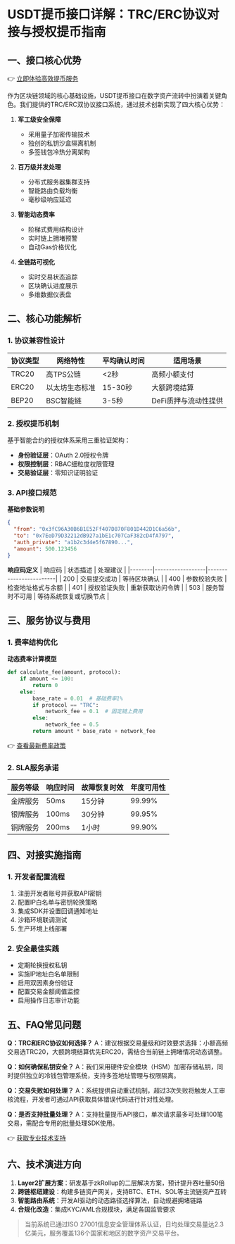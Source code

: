 # USDT提币接口详解：TRC/ERC协议对接与授权提币指南

## 一、接口核心优势

👉 [立即体验高效提币服务](https://bit.ly/okx_welcome)

作为区块链领域的核心基础设施，USDT提币接口在数字资产流转中扮演着关键角色。我们提供的TRC/ERC双协议接口系统，通过技术创新实现了四大核心优势：

1. **军工级安全保障**
   - 采用量子加密传输技术
   - 独创的私钥沙盒隔离机制
   - 多签钱包冷热分离架构

2. **百万级并发处理**
   - 分布式服务器集群支持
   - 智能路由负载均衡
   - 毫秒级响应延迟

3. **智能动态费率**
   - 阶梯式费用结构设计
   - 实时链上拥堵预警
   - 自动Gas价格优化

4. **全链路可视化**
   - 实时交易状态追踪
   - 区块确认进度展示
   - 多维数据仪表盘

## 二、核心功能解析

### 1. 协议兼容性设计

| 协议类型 | 网络特性       | 平均确认时间 | 适用场景               |
|----------|----------------|--------------|------------------------|
| TRC20    | 高TPS公链      | <2秒         | 高频小额支付           |
| ERC20    | 以太坊生态标准 | 15-30秒      | 大额跨境结算           |
| BEP20    | BSC智能链      | 3-5秒        | DeFi质押与流动性提供   |

### 2. 授权提币机制

基于智能合约的授权体系采用三重验证架构：
- **身份验证层**：OAuth 2.0授权令牌
- **权限控制层**：RBAC细粒度权限管理
- **交易验证层**：零知识证明验证

### 3. API接口规范

**基础参数说明**
```json
{
  "from": "0x3fC96A30B6B1E52Ff407D870F801D442D1C6a56b",
  "to": "0x7EeD79D32212dB927a1bE1c707CaF382cD4fA797",
  "auth_private": "a1b2c3d4e5f67890...",
  "amount": 500.123456
}
```

**响应码定义**
| 响应码 | 状态描述         | 处理建议               |
|--------|------------------|------------------------|
| 200    | 交易提交成功     | 等待区块确认           |
| 400    | 参数校验失败     | 检查地址格式与余额     |
| 401    | 授权验证失败     | 重新获取访问令牌       |
| 503    | 服务暂时不可用   | 等待系统恢复或切换节点 |

## 三、服务协议与费用

### 1. 费率结构优化

**动态费率计算模型**
```python
def calculate_fee(amount, protocol):
    if amount <= 100:
        return 0
    else:
        base_rate = 0.01  # 基础费率1%
        if protocol == "TRC":
            network_fee = 0.1  # 固定链上费用
        else:
            network_fee = 0.5
        return amount * base_rate + network_fee
```

👉 [查看最新费率政策](https://bit.ly/okx_welcome)

### 2. SLA服务承诺

| 服务等级 | 响应时间   | 故障恢复时效 | 年度可用性 |
|----------|------------|--------------|------------|
| 金牌服务 | 50ms       | 15分钟       | 99.99%     |
| 银牌服务 | 100ms      | 30分钟       | 99.95%     |
| 铜牌服务 | 200ms      | 1小时        | 99.90%     |

## 四、对接实施指南

### 1. 开发者配置流程

1. 注册开发者账号并获取API密钥
2. 配置IP白名单与密钥轮换策略
3. 集成SDK并设置回调通知地址
4. 沙箱环境联调测试
5. 生产环境上线部署

### 2. 安全最佳实践

- 定期轮换授权私钥
- 实施IP地址白名单限制
- 启用双因素身份验证
- 配置交易金额阈值监控
- 启用操作日志审计功能

## 五、FAQ常见问题

**Q：TRC和ERC协议如何选择？**
A：建议根据交易量级和时效要求选择：小额高频交易选TRC20，大额跨境结算优先ERC20，需结合当前链上拥堵情况动态调整。

**Q：如何确保私钥安全？**
A：我们采用硬件安全模块（HSM）加密存储私钥，同时提供独立的冷钱包管理系统，支持多签地址管理与权限隔离。

**Q：交易失败如何处理？**
A：系统提供自动重试机制，超过3次失败将触发人工审核流程，开发者可通过API获取具体错误代码进行针对性处理。

**Q：是否支持批量处理？**
A：支持批量提币API接口，单次请求最多可处理100笔交易，需配合专用的批量处理SDK使用。

👉 [获取专业技术支持](https://bit.ly/okx_welcome)

## 六、技术演进方向

1. **Layer2扩展方案**：研发基于zkRollup的二层解决方案，预计提升吞吐量50倍
2. **跨链枢纽建设**：构建多链资产网关，支持BTC、ETH、SOL等主流链资产互转
3. **智能路由系统**：开发AI驱动的动态路径选择算法，自动规避拥堵链路
4. **合规化改造**：集成KYC/AML合规模块，满足各国监管要求

> 当前系统已通过ISO 27001信息安全管理体系认证，日均处理交易量达2.3亿美元，服务覆盖136个国家和地区的数字资产交易平台。